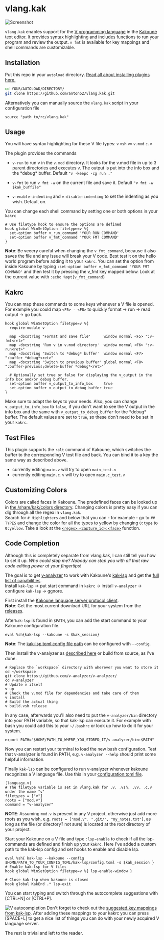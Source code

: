 


# vlang.kak
![Screenshot](https://i.imgur.com/uZ8lCAj.png)

`vlang.kak` enables support for the [V programming language](https://vlang.io/) in the [Kakoune](https://github.com/mawww/kakoune) text editor.
It provides syntax highlighting and includes functions to run your program and review the output.
`v fmt` is available for key mappings and shell commands are customizable.


## Installation

Put this repo in your `autoload` directory. [Read all about installing plugins here.](https://github.com/mawww/kakoune/wiki/Installing-Plugins)

```sh
cd YOUR/AUTOLOAD/DIRECTORY/
git clone https://github.com/antono2/vlang.kak.git
```
Alternatively you can manually source the `vlang.kak` script in your configuration file

```source "path_to/rc/vlang.kak"```


## Usage

You will have syntax highlighting for these V file types:
`v` `vsh` `vv` `v.mod` `c.v`

The plugin provides the commands
-  `v-run` to run v in the `v.mod` directory.
 It looks for the v.mod file in up to 3 parent directories and executes v.
 The output is put into the info box and the \*debug\* buffer.
 Default `"v -keepc -cg run ."`
 
- `v-fmt` to run `v fmt -w` on the current file and save it.
Default `"v fmt -w $kak_buffile"`

- `v-enable-indenting` and `v-disable-indenting` to set the indenting as you wish. Default on.

You can change each shell command by setting one or both options in your `kakrc`
```kak
# Use filetype hook to ensure the options are defined
hook global WinSetOption filetype=v %{
  set-option buffer v_run_command 'YOUR RUN COMMAND'
  set-option buffer v_fmt_command 'YOUR FMT COMMAND'
}
```
**Note**: Be veeery careful when changing the `v_fmt_command`, because it also saves the file and any issue will break your V code. Best test it on the hello world program before adding it to your `kakrc`.
You can set the option from inside Kakoune by typing
`:set-option buffer v_fmt_command 'YOUR FMT COMMAND'`
and then test it by pressing the v_fmt key mapped below. Look at the current value with
`:echo %opt{v_fmt_command}`

## Kakrc

You can map these commands to some keys whenever a V file is opened.</br>For example you could map `<F5> - <F8>` to quickly format -> run -> read output -> go back.

```kak
hook global WinSetOption filetype=v %{
  require-module v
  
  map -docstring "Format and save file"      window normal <F5> ":v-fmt<ret>"
  map -docstring 'Run v in v.mod directory'  window normal <F6> ":v-run<ret>"
  map -docstring 'Switch to *debug* buffer'  window normal <F7> ":buffer *debug*<ret>"
  map -docstring 'Switch to previous buffer' global normal <F8> ":buffer-previous;delete-buffer *debug*<ret>"
  
  # Optionally set true or false for displaying the v_output in the info box and/or debug buffer.
  set-option buffer v_output_to_info_box     true
  set-option buffer v_output_to_debug_buffer true
}
```
Make sure to adapt the keys to your needs.
Also, you can change `v_output_to_info_box` to `false`, if you don't want to see the V output in the info box and the same with `v_output_to_debug_buffer` for the \*debug\* buffer. The default values are set to `true`, so these don't need to be set in your `kakrc`.

## Test Files
This plugin supports the `:alt` command of Kakoune, which switches the buffer to the corresponding V test file and back. You can bind it to a key the same way as described above.
-  currently editing `main.v` will try to open `main_test.v`
-  currently editing `main.c.v` will try to open `main.c_test.v`


## Customizing Colors
Colors are called faces in Kakoune. The predefined faces can be looked up in [the /share/kak/colors directory](https://github.com/mawww/kakoune/blob/master/colors/default.kak).
Changing colors is pretty easy if you can dig through all the regex in `vlang.kak`.</br>Search for `# Highlighters` and below that you can - for example - go to `## TYPES` and change the color for all the types to yellow by changing `0:type` to `0:yellow`. Take a look at the [`<regex> <capture_id>:<face>`](https://github.com/mawww/kakoune/blob/master/doc/pages/highlighters.asciidoc#general-highlighters) function.

## Code Completion
Although this is completely separate from vlang.kak, I can still tell you how to set it up. *Who could stop me?*
*Nobody can stop you with all that raw code editing power at your fingertips!*</br>

The goal is to get [v-analyzer](https://github.com/v-analyzer/v-analyzer/) to work with Kakoune's [kak-lsp](https://github.com/mawww/kakoune-lsp#installation) and get the [full list of capabilities](https://github.com/v-analyzer/v-analyzer/#v-analyzer).</br>
Install `kak-lsp` -> put start command in `kakrc` -> install `v-analyzer` -> configure `kak-lsp` -> ggnore.

First install the [Kakoune language server protocol client](https://github.com/mawww/kakoune-lsp#installation).</br>
**Note**: Get the most current download URL for your system from the [releases](https://github.com/kak-lsp/kak-lsp/releases).

After`kak-lsp` is found in `$PATH`, you can add the start command to your Kakoune configuration file.
```
eval %sh{kak-lsp --kakoune -s $kak_session}
```
**Note**: The [kak-lsp toml config file path](https://github.com/mawww/kakoune-lsp#configuration) can be configured with `--config`.

Then install the v-analyzer as [described here](https://github.com/v-analyzer/v-analyzer/#installation) or build from source, as I've done.
```
# Replace the `workspace` directory with wherever you want to store it
cd ~/workspace
git clone https://github.com/v-analyzer/v-analyzer/
cd v-analyzer
# Update v itself
v up
# Check the v.mod file for dependencies and take care of them
v install
# Build the actual thing
v build.vsh release
```
In any case, afterwards you'll also need to put the `v-analyzer/bin` directory into your PATH variable, so that kak-lsp can execute it. For example with bash you could add this to your `~/.bashrc` or look up how to do it for your system.
```
export PATH="$HOME/PATH_TO_WHERE_YOU_STORED_IT/v-analyzer/bin:$PATH"
```

Now you can restart your terminal to load the new bash configuration.
Test that v-analyzer is found in PATH, e.g. `v-analyzer --help` should print some helpful information.

Finally `kak-lsp` can be configured to run v-analyzer whenever kakoune recognizes a V language file.
Use this in your [configuration toml file](https://github.com/mawww/kakoune-lsp#configuration).
```
[language.v]
# The filetype variable is set in vlang.kak for .v, .vsh, .vv, .c.v under the name "v"
filetypes = ["v"]
roots = ["mod.v"]
command = "v-analyzer"
```
**NOTE**: Assuming `mod.v` is present in any V project, otherwise just add more roots as you wish, e.g. `roots = ["mod.v", ".git/", "my_notes.txt"]`, as long as the file (or directory? not sure) is located at the root directory of your project.

Start your Kakoune on a V file and type `:lsp-enable` to check if all the lsp-commands are defined and finish up your `kakrc`. Here I've added a custom path to the kak-lsp config and set hooks to enable and disable lsp.
```
eval %sh{ kak-lsp --kakoune --config $HOME/PATH_TO_YOUR_CONFIG_TOML/kak-lsp/config.toml -s $kak_session }
# Enable kak-lsp for V files
hook global WinSetOption filetype=v %{ lsp-enable-window }

# Close kak-lsp when kakoune is closed
hook global KakEnd .* lsp-exit
```
You can start typing and switch through the autocomplete suggestions with [CTRL+N] or [CTRL+P].

![V autocompletion](https://i.imgur.com/H1XOSqV.png)
Don't forget to check out the [suggested key mappings from kak-lsp](https://github.com/kak-lsp/kak-lsp/blob/master/README.asciidoc#configure-mappings).
After adding these mappings to your kakrc you can press [SPACE+L] to get a nice list of things you can do with your newly acquired V language server.

The rest is trivial and left to the reader.

